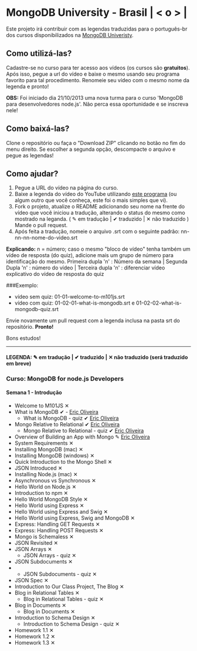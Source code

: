 # MongoDB University - Brasil | < o > |

Este projeto irá contribuir com as legendas traduzidas para o português-br dos cursos disponibilizados na [MongoDB Univeristy](https://education.mongodb.com). 

## Como utilizá-las?
Cadastre-se no curso para ter acesso aos vídeos (os cursos são **gratuitos**). Após isso, pegue a url do vídeo e baixe o mesmo usando seu programa favorito para tal procedimento. Renomeie seu vídeo com o mesmo nome da legenda e pronto!

**OBS:** Foi iniciado dia 21/10/2013 uma nova turma para o curso 'MongoDB para desenvolvedores node.js'. Não perca essa oportunidade e se inscreva nele!

## Como baixá-las?
Clone o repositório ou faça o "Download ZIP" clicando no botão no fim do menu direito. Se escolher a segunda opção, descompacte o arquivo e pegue as legendas!

## Como ajudar?
1. Pegue a URL do vídeo na página do curso.
2. Baixe a legenda do vídeo do YouTube utilizando [este programa](http://mo.dbxdb.com/) (ou algum outro que você conheça, este foi o mais simples que vi).
3. Fork o projeto, atualize o README adicionando seu nome na frente do vídeo que você iniciou a tradução, alterando o status do mesmo como mostrado na leganda. ( ✎ em tradução | ✔ traduzido | ✕ não traduzido ) Mande o pull request.
4. Após feita a tradução, nomeie o arquivo .srt com o seguinte padrão: nn-nn-nn-nome-do-video.srt

**Explicando:** n = número; caso o mesmo "bloco de vídeo" tenha também um vídeo de resposta (do quiz), adicione mais um grupo de número para identificação do mesmo. Primeira dupla 'n' : Número da semana | Segunda Dupla 'n' : número do vídeo | Terceira dupla 'n' : diferenciar vídeo explicativo do vídeo de resposta do quiz 

###Exemplo: 

* vídeo sem quiz: 01-01-welcome-to-m101js.srt
* vídeo com quiz: 01-02-01-what-is-mongodb.srt e 01-02-02-what-is-mongodb-quiz.srt

Envie novamente um pull request com a legenda inclusa na pasta srt do repositório. **Pronto!**


Bons estudos!

---
#### LEGENDA: ✎ em tradução | ✔ traduzido | ✕ não traduzido (será traduzido em breve)

### Curso: MongoDB for node.js Developers

#### Semana 1 - Introdução

* Welcome to M101JS  ✕ 
* What is MongoDB ✔ - [Eric Oliveira](https://github.com/eoop)
	* What is MongoDB - quiz ✔ [Eric Oliveira](https://github.com/eoop)
* Mongo Relative to Relational ✔  [Eric Oliveira](https://github.com/eoop)
	* Mongo Relative to Relational - quiz ✔  [Eric Oliveira](https://github.com/eoop)
* Overview of Building an App with Mongo ✎ [Eric Oliveira](https://github.com/eoop)
* System Requirements ✕
* Installing MongoDB (mac) ✕
* Installing MongoDB (windows) ✕
* Quick Introduction to the Mongo Shell ✕
* JSON Introduced ✕
* Installing Node.js (mac) ✕
* Asynchronous vs Synchronous ✕
* Hello World on Node.js ✕
* Introduction to npm ✕
* Hello World MongoDB Style ✕
* Hello World using Express ✕
* Hello World using Express and Swig ✕
* Hello World using Express, Swig and MongoDB ✕
* Express: Handling GET Requests ✕
* Express: Handling POST Requests ✕
* Mongo is Schemaless ✕
* JSON Revisited ✕
* JSON Arrays ✕
	* JSON Arrays - quiz ✕
* JSON Subdocuments ✕
*	* JSON Subdocuments - quiz ✕
* JSON Spec ✕
* Introduction to Our Class Project, The Blog ✕
* Blog in Relational Tables ✕
	* Blog in Relational Tables - quiz ✕
* Blog in Documents ✕
	* Blog in Documents ✕
* Introduction to Schema Design ✕
	* Introduction to Schema Design - quiz ✕
* Homework 1.1 ✕
* Homework 1.2 ✕
* Homework 1.3 ✕

